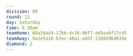 ```yaml
---
division: U9
round: 11
day: Saturday
time: 8.30am
teamHome: 68a3dad4-17bb-4c16-96f7-dd5eabf17c45
teamAway: 9a1e5a16-b7ec-40a1-ad3f-236020bd633e
diamond: 2
---
```

